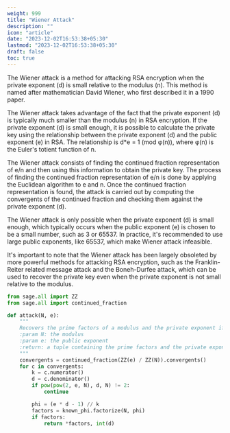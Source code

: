 ```yaml
---
weight: 999
title: "Wiener Attack"
description: ""
icon: "article"
date: "2023-12-02T16:53:38+05:30"
lastmod: "2023-12-02T16:53:38+05:30"
draft: false
toc: true
---
```


The Wiener attack is a method for attacking RSA encryption when the private exponent (d) is small relative to the modulus (n). This method is named after mathematician David Wiener, who first described it in a 1990 paper.

The Wiener attack takes advantage of the fact that the private exponent (d) is typically much smaller than the modulus (n) in RSA encryption. If the private exponent (d) is small enough, it is possible to calculate the private key using the relationship between the private exponent (d) and the public exponent (e) in RSA. The relationship is d*e = 1 (mod φ(n)), where φ(n) is the Euler's totient function of n.

The Wiener attack consists of finding the continued fraction representation of e/n and then using this information to obtain the private key. The process of finding the continued fraction representation of e/n is done by applying the Euclidean algorithm to e and n. Once the continued fraction representation is found, the attack is carried out by computing the convergents of the continued fraction and checking them against the private exponent (d).

The Wiener attack is only possible when the private exponent (d) is small enough, which typically occurs when the public exponent (e) is chosen to be a small number, such as 3 or 65537. In practice, it's recommended to use large public exponents, like 65537, which make Wiener attack infeasible.

It's important to note that the Wiener attack has been largely obsoleted by more powerful methods for attacking RSA encryption, such as the Franklin-Reiter related message attack and the Boneh-Durfee attack, which can be used to recover the private key even when the private exponent is not small relative to the modulus.

``````python 
from sage.all import ZZ
from sage.all import continued_fraction

def attack(N, e):
    """
    Recovers the prime factors of a modulus and the private exponent if the private exponent is too small.
    :param N: the modulus
    :param e: the public exponent
    :return: a tuple containing the prime factors and the private exponent, or None if the private exponent was not found
    """
    convergents = continued_fraction(ZZ(e) / ZZ(N)).convergents()
    for c in convergents:
        k = c.numerator()
        d = c.denominator()
        if pow(pow(2, e, N), d, N) != 2:
            continue

        phi = (e * d - 1) // k
        factors = known_phi.factorize(N, phi)
        if factors:
            return *factors, int(d)

``````